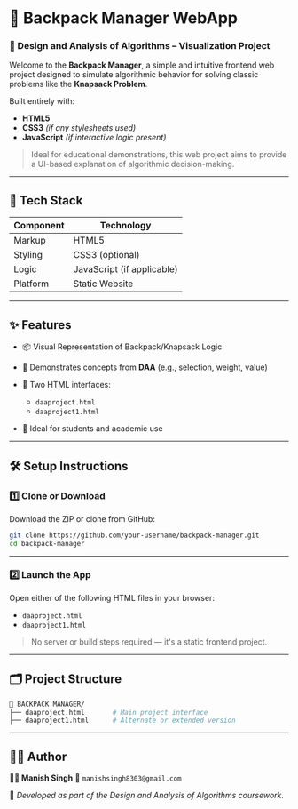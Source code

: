
# 🎒 Backpack Manager WebApp

### 📘 Design and Analysis of Algorithms – Visualization Project

Welcome to the **Backpack Manager**, a simple and intuitive frontend web project designed to simulate algorithmic behavior for solving classic problems like the **Knapsack Problem**.

Built entirely with:

* **HTML5**
* **CSS3** *(if any stylesheets used)*
* **JavaScript** *(if interactive logic present)*

> Ideal for educational demonstrations, this web project aims to provide a UI-based explanation of algorithmic decision-making.

---

## 🔧 Tech Stack

| **Component** | **Technology**             |
| ------------- | -------------------------- |
| Markup        | HTML5                      |
| Styling       | CSS3 (optional)            |
| Logic         | JavaScript (if applicable) |
| Platform      | Static Website             |

---

## ✨ Features

* 📦 Visual Representation of Backpack/Knapsack Logic
* 🧠 Demonstrates concepts from **DAA** (e.g., selection, weight, value)
* 🧩 Two HTML interfaces:

  * `daaproject.html`
  * `daaproject1.html`
* 🎯 Ideal for students and academic use

---

## 🛠️ Setup Instructions

### 1️⃣ Clone or Download

Download the ZIP or clone from GitHub:

```bash
git clone https://github.com/your-username/backpack-manager.git
cd backpack-manager
```

---

### 2️⃣ Launch the App

Open either of the following HTML files in your browser:

* `daaproject.html`
* `daaproject1.html`

> No server or build steps required — it's a static frontend project.

---

## 🗂️ Project Structure

```bash
📁 BACKPACK MANAGER/
├── daaproject.html       # Main project interface
├── daaproject1.html      # Alternate or extended version
```

---

## 🙋‍♂️ Author

**👨‍💻 Manish Singh**
📧 `manishsingh8303@gmail.com`

📘 *Developed as part of the Design and Analysis of Algorithms coursework.*

